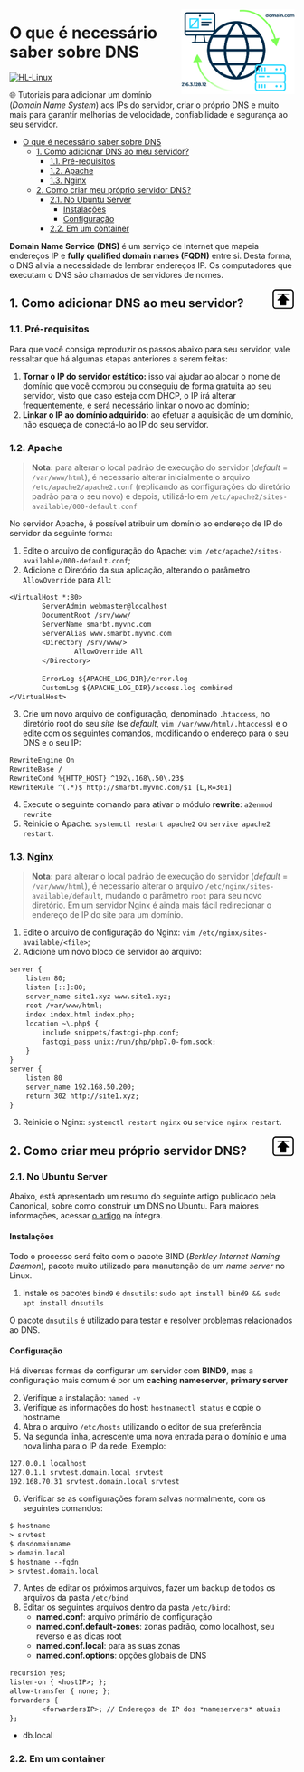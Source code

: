 <!-- LOGO DIREITO -->
<a href="#como-adicionar-dns-ao-meu-servidor"><img width="200px" src="../../Images/dns.png" align="right" /></a>

# O que é necessário saber sobre DNS

<p align="left">
  <a href="https://github.com/JonathanTSilva/HL-Linux">
    <img src="https://img.shields.io/static/v1?label=HomeLab&message=Linux&color=orange&logo=linux&logoColor=white&labelColor=grey&style=flat" alt="HL-Linux">
  </a>
</p>

🌐 Tutoriais para adicionar um domínio (*Domain Name System*) aos IPs do servidor, criar o próprio DNS e muito mais para garantir melhorias de velocidade, confiabilidade e segurança ao seu servidor.

<!-- SUMÁRIO -->
- [O que é necessário saber sobre DNS](#o-que-é-necessário-saber-sobre-dns)
  - [1. Como adicionar DNS ao meu servidor?](#1-como-adicionar-dns-ao-meu-servidor)
    - [1.1. Pré-requisitos](#11-pré-requisitos)
    - [1.2. Apache](#12-apache)
    - [1.3. Nginx](#13-nginx)
  - [2. Como criar meu próprio servidor DNS?](#2-como-criar-meu-próprio-servidor-dns)
    - [2.1. No Ubuntu Server](#21-no-ubuntu-server)
      - [Instalações](#instalações)
      - [Configuração](#configuração)
    - [2.2. Em um container](#22-em-um-container)

**Domain Name Service (DNS)** é um serviço de Internet que mapeia endereços IP e **fully qualified domain names (FQDN)** entre si. Desta forma, o DNS alivia a necessidade de lembrar endereços IP. Os computadores que executam o DNS são chamados de servidores de nomes.

<!-- VOLTAR AO ÍNICIO -->
<a href="#"><img width="40px" src="https://github.com/JonathanTSilva/JonathanTSilva/blob/main/Images/back-to-top.png" align="right" /></a>

## 1. Como adicionar DNS ao meu servidor?

### 1.1. Pré-requisitos

Para que você consiga reproduzir os passos abaixo para seu servidor, vale ressaltar que há algumas etapas anteriores a serem feitas:

1. **Tornar o IP do servidor estático:** isso vai ajudar ao alocar o nome de domínio que você comprou ou conseguiu de forma gratuita ao seu servidor, visto que caso esteja com DHCP, o IP irá alterar frequentemente, e será necessário linkar o novo ao domínio;
2. **Linkar o IP ao domínio adquirido:** ao efetuar a aquisição de um domínio, não esqueça de conectá-lo ao IP do seu servidor.

### 1.2. Apache

> **Nota:** para alterar o local padrão de execução do servidor (*default* = `/var/www/html`), é necessário alterar inicialmente o arquivo `/etc/apache2/apache2.conf` (replicando as configurações do diretório padrão para o seu novo) e depois, utilizá-lo em `/etc/apache2/sites-available/000-default.conf`

No servidor Apache, é possível atribuir um domínio ao endereço de IP do servidor da seguinte forma:

1. Edite o arquivo de configuração do Apache: `vim /etc/apache2/sites-available/000-default.conf`;
2. Adicione o Diretório da sua aplicação, alterando o parâmetro `AllowOverride` para `All`:

```config
<VirtualHost *:80>
        ServerAdmin webmaster@localhost
        DocumentRoot /srv/www/
        ServerName smarbt.myvnc.com
        ServerAlias www.smarbt.myvnc.com
        <Directory /srv/www/>
                AllowOverride All
        </Directory>

        ErrorLog ${APACHE_LOG_DIR}/error.log
        CustomLog ${APACHE_LOG_DIR}/access.log combined
</VirtualHost>
```

3. Crie um novo arquivo de configuração, denominado `.htaccess`, no diretório root do seu *site* (se *default*, `vim /var/www/html/.htaccess`) e o edite com os seguintes comandos, modificando o endereço para o seu DNS e o seu IP:

```config
RewriteEngine On
RewriteBase /
RewriteCond %{HTTP_HOST} ^192\.168\.50\.23$
RewriteRule ^(.*)$ http://smarbt.myvnc.com/$1 [L,R=301]
```

4. Execute o seguinte comando para ativar o módulo **rewrite**: `a2enmod rewrite`
5. Reinicie o Apache: `systemctl restart apache2` ou `service apache2 restart`.

### 1.3. Nginx

> **Nota:** para alterar o local padrão de execução do servidor (*default* = `/var/www/html`), é necessário alterar o arquivo `/etc/nginx/sites-available/default`, mudando o parâmetro `root` para seu novo diretório.
Em um servidor Nginx é ainda mais fácil redirecionar o endereço de IP do site para um domínio.

1. Edite o arquivo de configuração do Nginx: `vim /etc/nginx/sites-available/<file>`;
2. Adicione um novo bloco de servidor ao arquivo:

```config
server {
    listen 80;
    listen [::]:80;
    server_name site1.xyz www.site1.xyz;
    root /var/www/html;
    index index.html index.php;
    location ~\.php$ {
        include snippets/fastcgi-php.conf;
        fastcgi_pass unix:/run/php/php7.0-fpm.sock;
    }
}
server {
    listen 80
    server_name 192.168.50.200;
    return 302 http://site1.xyz;
}
```

3. Reinicie o Nginx: `systemctl restart nginx` ou `service nginx restart`.

<!-- VOLTAR AO ÍNICIO -->
<a href="#"><img width="40px" src="https://github.com/JonathanTSilva/JonathanTSilva/blob/main/Images/back-to-top.png" align="right" /></a>

## 2. Como criar meu próprio servidor DNS?

### 2.1. No Ubuntu Server

Abaixo, está apresentado um resumo do seguinte artigo publicado pela Canonical, sobre como construir um DNS no Ubuntu. Para maiores informações, acessar [o artigo][1] na íntegra.

#### Instalações

Todo o processo será feito com o pacote BIND (*Berkley Internet Naming Daemon*), pacote muito utilizado para manutenção de um *name server* no Linux.

1. Instale os pacotes `bind9` e `dnsutils`: `sudo apt install bind9 && sudo apt install dnsutils`

O pacote `dnsutils` é utilizado para testar e resolver problemas relacionados ao DNS.

#### Configuração

Há diversas formas de configurar um servidor com **BIND9**, mas a configuração mais comum é por um **caching nameserver**, **primary server** 

2. Verifique a instalação: `named -v`
3. Verifique as informações do host: `hostnamectl status` e copie o hostname
4. Abra o arquivo `/etc/hosts` utilizando o editor de sua preferência
5. Na segunda linha, acrescente uma nova entrada para o domínio e uma nova linha para o IP da rede. Exemplo:

```plaintext
127.0.0.1 localhost
127.0.1.1 srvtest.domain.local srvtest
192.168.70.31 srvtest.domain.local srvtest
```

6. Verificar se as configurações foram salvas normalmente, com os seguintes comandos:

```plaintext
$ hostname
> srvtest
$ dnsdomainname
> domain.local
$ hostname --fqdn
> srvtest.domain.local
```

7. Antes de editar os próximos arquivos, fazer um backup de todos os arquivos da pasta `/etc/bind`
8. Editar os seguintes arquivos dentro da pasta `/etc/bind`:
   - **named.conf**: arquivo primário de configuração
   - **named.conf.default-zones**: zonas padrão, como localhost, seu reverso e as dicas root
   - **named.conf.local**: para as suas zonas
   - **named.conf.options**: opções globais de DNS

```plaintext
recursion yes;
listen-on { <hostIP>; };
allow-transfer { none; };
forwarders {
        <forwardersIP>; // Endereços de IP dos *nameservers* atuais
};

```

   - db.local

### 2.2. Em um container
<!-- MARKDOWN LINKS -->
<!-- SITES -->
[1]: https://ubuntu.com/server/docs/service-domain-name-service-dns

<!-- IMAGES -->